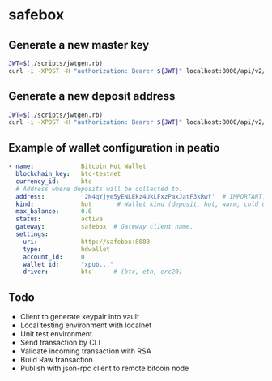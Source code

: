 # safebox

## Generate a new master key
```bash
JWT=$(./scripts/jwtgen.rb)
curl -i -XPOST -H "authorization: Bearer ${JWT}" localhost:8000/api/v2/private/master_key --data '{"driver":"btc"}'
```

## Generate a new deposit address
```bash
JWT=$(./scripts/jwtgen.rb)
curl -i -XPOST -H "authorization: Bearer ${JWT}" localhost:8000/api/v2/private/deposit_address --data '{"driver":"btc","account_id": 0,"uid": "U0000000000"}'
```

## Example of wallet configuration in peatio

```yaml
- name:             Bitcoin Hot Wallet
  blockchain_key:   btc-testnet
  currency_id:      btc
  # Address where deposits will be collected to.
  address:          '2N4qYjye5yENLEkz4UkLFxzPaxJatF3kRwf'  # IMPORTANT: Always wrap this value in quotes!
  kind:             hot       # Wallet kind (deposit, hot, warm, cold or fee).
  max_balance:      0.0
  status:           active
  gateway:          safebox  # Gateway client name.
  settings:
    uri:            http://safebox:8080
    type:           hdwallet
    account_id:     0
    wallet_id:      "xpub..."
    driver:         btc      # (btc, eth, erc20)
```
## Todo

 - Client to generate keypair into vault
 - Local testing environment with localnet
 - Unit test environment
 - Send transaction by CLI
 - Validate incoming transaction with RSA
 - Build Raw transaction
 - Publish with json-rpc client to remote bitcoin node
